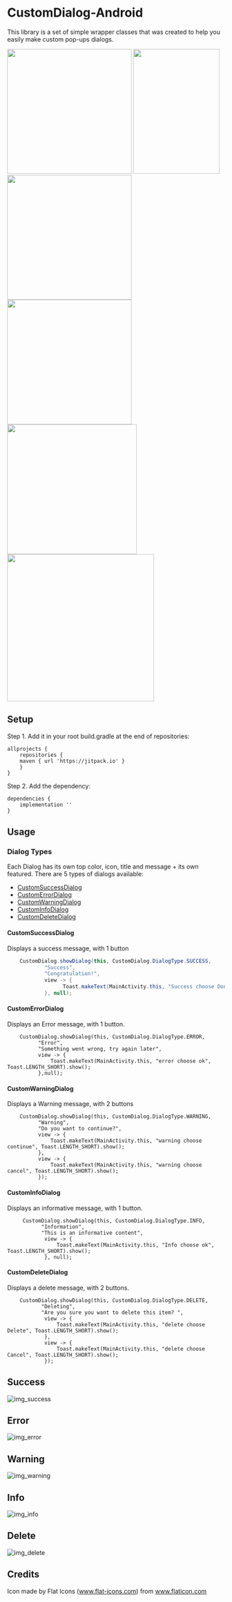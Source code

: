 # CustomDialog-Android
This library is a set of simple wrapper classes that was created to help you easily make custom pop-ups dialogs.

<img src="" width="288">

<img src="https://github.com/user-attachments/assets/f8919d3b-73e2-4e6c-a32c-8dbe506c9b88" width="200" height="288">
<img src="https://github.com/user-attachments/assets/6f200125-544b-4dba-8278-56f4ef50c840" width="288">
<img src="https://github.com/user-attachments/assets/8863675e-83c8-4d3a-aef3-55f06a2d78de" width="288">
<img src="https://github.com/TalBar4444/CustomAlertDialog/blob/master/img_info.png" width="300">
<img src="https://github.com/TalBar4444/CustomAlertDialog/blob/master/img_delete.png" width="340">

## Setup
Step 1. Add it in your root build.gradle at the end of repositories:
```
allprojects {
    repositories {
	maven { url 'https://jitpack.io' }
    }
}
```
Step 2. Add the dependency:

```
dependencies {
	implementation ''
}
```
## Usage

### Dialog Types

Each Dialog has its own top color, icon, title and message + its own featured. There are 5 types of dialogs available:
* [CustomSuccessDialog](#customsuccessdialog)
* [CustomErrorDialog](#customeerrordialog)
* [CustomWarningDialog](#customwarningdialog)
* [CustomInfoDialog](#custominfodialog)
* [CustomDeleteDialog](#customdeletedialog)

#### CustomSuccessDialog
Displays a success message, with 1 button

```java
    CustomDialog.showDialog(this, CustomDialog.DialogType.SUCCESS,
            "Success",
            "Congratulation!",
            view -> {
                  Toast.makeText(MainActivity.this, "Success choose Done", Toast.LENGTH_SHORT).show();
            }, null);
```

#### CustomErrorDialog
Displays an Error message, with 1 button.
```
    CustomDialog.showDialog(this, CustomDialog.DialogType.ERROR,
          "Error", 
          "Something went wrong, try again later",
          view -> {
              Toast.makeText(MainActivity.this, "error choose ok", Toast.LENGTH_SHORT).show();
          },null);

```

#### CustomWarningDialog
Displays a Warning message, with 2 buttons
```
    CustomDialog.showDialog(this, CustomDialog.DialogType.WARNING,
          "Warning",
          "Do you want to continue?",
          view -> {
              Toast.makeText(MainActivity.this, "warning choose continue", Toast.LENGTH_SHORT).show();
          },
          view -> {
              Toast.makeText(MainActivity.this, "warning choose cancel", Toast.LENGTH_SHORT).show();
          });
```

#### CustomInfoDialog
Displays an informative message, with 1 button.
```
     CustomDialog.showDialog(this, CustomDialog.DialogType.INFO,
           "Information",
           "This is an informative content",
            view -> {
                Toast.makeText(MainActivity.this, "Info choose ok", Toast.LENGTH_SHORT).show();
            }, null);

```
#### CustomDeleteDialog
Displays a delete message, with 2 buttons.
```
    CustomDialog.showDialog(this, CustomDialog.DialogType.DELETE,
           "Deleting",
           "Are you sure you want to delete this item? ",
            view -> {
                Toast.makeText(MainActivity.this, "delete choose Delete", Toast.LENGTH_SHORT).show();
            },
            view -> {
                Toast.makeText(MainActivity.this, "delete choose Cancel", Toast.LENGTH_SHORT).show();
            });

```
      
## Success
![img_success](https://github.com/user-attachments/assets/f8919d3b-73e2-4e6c-a32c-8dbe506c9b88)
## Error
![img_error](https://github.com/user-attachments/assets/6f200125-544b-4dba-8278-56f4ef50c840)
## Warning
![img_warning](https://github.com/user-attachments/assets/8863675e-83c8-4d3a-aef3-55f06a2d78de)
## Info
![img_info](https://github.com/user-attachments/assets/e77fd33a-9497-4295-9584-72f9002d6c4d)
## Delete
![img_delete](https://github.com/user-attachments/assets/8cd4c825-880d-4240-ba04-0338c0eaea43)

## Credits
Icon made by Flat Icons (www.flat-icons.com) from www.flaticon.com

